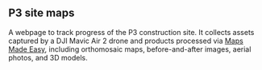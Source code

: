 ## P3 site maps

A webpage to track progress of the P3 construction site. It collects assets captured by a DJI Mavic Air 2 drone and products processed via [Maps Made Easy](https://www.mapsmadeeasy.com), including orthomosaic maps, before-and-after images, aerial photos, and 3D models.